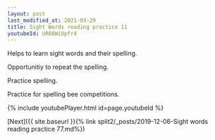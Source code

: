 ```yaml
---
layout: post
last_modified_at: 2021-03-29
title: Sight Words reading practice 11
youtubeId: UR08WiOpfr4
---
```

 
 
Helps to learn sight words and their spelling.

Opportunitiy to repeat the spelling. 

Practice spelling. 
 
Practice for spelling bee competitions. 
 
{% include youtubePlayer.html id=page.youtubeId %}
 
 

[Next]({{ site.baseurl }}{% link  split2/_posts/2019-12-06-Sight words reading practice 77.md%})
 
